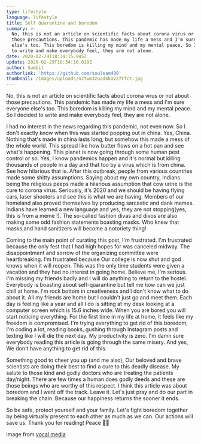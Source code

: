 ```yaml
---
type: lifestyle
language: lifestyle
title: Self Quarantine and boredom
summary: >-
  No, this is not an article on scientific facts about corona virus or not about
  those precautions. This pandemic has made my life a mess and I'm sure everyone
  else's too. This boredom is killing my mind and my mental peace. So I decided
  to write and make everybody feel, they are not alone.
date: 2020-02-29T18:34:15.945Z
update: 2020-02-29T18:34:16.010Z
author: Sambit
authorlink: 'https://github.com/soulsam480'
thumbnail: /images/uploads/nztwm3zuad4kav27tfct.jpg
---
```

No, this is not an article on scientific facts about corona virus or not about those precautions. This pandemic has made my life a mess and I'm sure everyone else's too. This boredom is killing my mind and my mental peace. So I decided to write and make everybody feel, they are not alone.

I had no interest in the news regarding this pandemic, not even now. So I don't exactly know when this was started popping out in china. Yes, China. Nothing that's made in china lasts long, but somehow this made a mess of the whole world. This spread like how butter flows on a hot pan and see what's happening. This planet is now going through some human pest control or so. Yes, I know pandemics happen and it's normal but killing thousands of people in a day and that too by a virus which is from china. See how hilarious that is. After this outbreak, people from various countries made some shitty assumptions. Saying about my own country, Indians being the religious peeps made a hilarious assumption that cow urine is the cure to corona virus. Seriously, it's 2020 and we should be having flying cars, laser shooters and see this is what we are having. Members of our homeland also proved themselves by producing sarcastic and dank memes. Indians have learned a new language and yes, they are not stopping(yes, this is from a meme !). The so-called fashion divas and divos are also making some odd fashion statements boasting masks. Who knew that masks and hand sanitizers will become a notoriety thing! 

Coming to the main point of curating this post, I'm frustrated. I'm frustrated because the only fest that I had high hopes for was canceled midway. The disappointment and sorrow of the organizing committee were heartbreaking. I'm frustrated because Our college is now shut and god knows when it will reopen. This was the only time students were given a vacation and they had no interest in going home. Believe me, I'm serious. I'm missing my friends badly and I will do anything to return to the hostel. Everybody is boasting about self-quarantine but tell me how can we just chill at home. I'm rock bottom in creativeness and I don't know what to do about it. All my friends are home but I couldn't just go and meet them. Each day is feeling like a year and all I do is sitting at my desk looking at a computer screen which is 15.6 inches wide. When you are bored you will start noticing everything. For the first time in my life at home, it feels like my freedom is compromised. I'm trying everything to get rid of this boredom, I'm coding a lot, reading books, gushing through Instagram posts and texting like I will die the next day. My productivity is zero. I'm damn sure everybody reading this article is going through the same misery. And yes, We don't have anything to get rid of this.

Something good to cheer you up (and me also), Our beloved and brave scientists are doing their best to find a cure to this deadly disease. My salute to those kind and godly doctors who are treating the patients day/night. There are few times a human does godly deeds and these are those beings who are worthy of this respect. I think this article was about boredom and I went off the track. Leave it. Let's just pray and do our part in breaking the chain. Because our happiness returns the sooner it ends.

So be safe, protect yourself and your family. Let's fight boredom together by being virtually present to each other as much as we can. Our actions will save us. Thank you for reading! Peace 🤘🤘

image from [vocal media](https://vocal.media/)